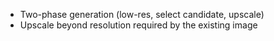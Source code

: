 * Two-phase generation (low-res, select candidate, upscale)
* Upscale beyond resolution required by the existing image
